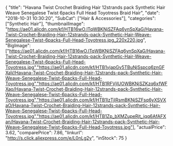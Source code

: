 {
	"title": "Havana Twist Crochet Braiding Hair 12strands pack Synthetic Hair Weave Senegalese Twist 6packs Full Head Toyotress Braid Hair",
	"date": "2018-10-31 10:30:20",
	"SubCat": ["Hair & Accessories"],
	"categories": ["Synthetic Hair"],
	"thumbnailImage": "https://ae01.alicdn.com/kf/HTB16wO.lTqWBKNjSZFAq6ynSpXaG/Havana-Twist-Crochet-Braiding-Hair-12strands-pack-Synthetic-Hair-Weave-Senegalese-Twist-6packs-Full-Head-Toyotress.jpg_220x220.jpg",
	"BigImage": ["https://ae01.alicdn.com/kf/HTB16wO.lTqWBKNjSZFAq6ynSpXaG/Havana-Twist-Crochet-Braiding-Hair-12strands-pack-Synthetic-Hair-Weave-Senegalese-Twist-6packs-Full-Head-Toyotress.jpg","https://ae01.alicdn.com/kf/HTB1vjapGv5TBuNjSspcq6znGFXaV/Havana-Twist-Crochet-Braiding-Hair-12strands-pack-Synthetic-Hair-Weave-Senegalese-Twist-6packs-Full-Head-Toyotress.jpg","https://ae01.alicdn.com/kf/HTB1RFVjlUOWBKNjSZKzq6xfWFXao/Havana-Twist-Crochet-Braiding-Hair-12strands-pack-Synthetic-Hair-Weave-Senegalese-Twist-6packs-Full-Head-Toyotress.jpg","https://ae01.alicdn.com/kf/HTB1IzTjlRsmBKNjSZFsq6yXSVXaO/Havana-Twist-Crochet-Braiding-Hair-12strands-pack-Synthetic-Hair-Weave-Senegalese-Twist-6packs-Full-Head-Toyotress.jpg","https://ae01.alicdn.com/kf/HTB1Zp_bXMZupeRjt_jqq6AfAFXan/Havana-Twist-Crochet-Braiding-Hair-12strands-pack-Synthetic-Hair-Weave-Senegalese-Twist-6packs-Full-Head-Toyotress.jpg"],
	"actualPrice": 3.62,
	"comparePrice": 7.86,
	"linkurl": "http://s.click.aliexpress.com/e/L0nLg2y",
	"inStock": 75
}
